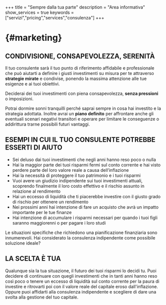 +++
title = "Sempre dalla tua parte"
description = "Area informativa"
show_services = true
keywords = ["servizi","pricing","services","consulenza"]
+++
# {#marketing}

## CONDIVISIONE, CONSAPEVOLEZZA, SERENIT&Agrave;
Il tuo consulente sar&agrave; il tuo punto di riferimento affidabile e professionale che pu&ograve; aiutarti a definire i giusti investimenti su misura per te attraverso **strategie mirate** e condivise, ponendo la massima attenzione alle tue esigenze e ai tuoi obiettivi.

Deciderai dei tuoi investimenti con piena consapevolezza, **senza pressioni** o imposizioni.

Potrai dormire sonni tranquilli perch&eacute; saprai sempre in cosa hai investito e la strategia adottata. Inoltre avrai un **piano definito** per affrontare anche gli eventuali scenari negativi transitori e operare per limitare le conseguenze o addirittura trarne possibili futuri vantaggi.
## ESEMPI IN CUI IL TUO CONSULENTE POTREBBE ESSERTI DI AIUTO
- Sei deluso dai tuoi investimenti che negli anni hanno reso poco o nulla
- Hai la maggior parte dei tuoi risparmi fermi sul conto corrente e hai visto perdere parte del loro valore reale a causa dell’inflazione
- Hai la necessit&agrave; di proteggere il tuo patrimonio e i tuoi risparmi
- Vuoi avere un giudizio indipendente sui tuoi investimenti attuali, scoprendo finalmente il loro costo effettivo e il rischio assunto in relazione al rendimento
- Hai un eccesso di liquidit&agrave; che ti piacerebbe investire con il giusto grado di rischio per ottenere un rendimento
- Nei prossimi anni hai intenzione di fare un acquisto che avr&agrave; un impatto importante per le tue finanze
- Hai intenzione di accumulare i risparmi necessari per quando i tuoi figli saranno maggiorenni o per pagare i loro studi


Le situazioni specifiche che richiedono una pianificazione finanziaria sono innumerevoli. Hai considerato la consulenza indipendente come possibile soluzione ideale?

## LA SCELTA &Egrave; TUA
Qualunque sia la tua situazione, il futuro dei tuoi risparmi lo decidi tu. Puoi decidere di continuare con quegli investimenti che in tanti anni hanno reso cos&igrave; poco o tenere un eccesso di liquidit&agrave; sul conto corrente per la paura di investire e ritrovarti poi con il valore reale del capitale eroso dall'inflazione. Oppure puoi affidarti alla consulenza indipendente e scegliere di dare una svolta alla gestione del tuo capitale.

